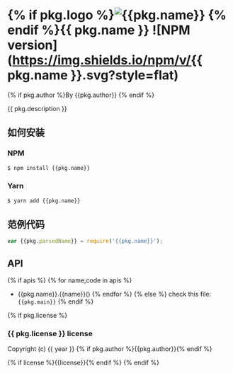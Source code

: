 {% if pkg.logo %}![{{pkg.name}}]({{pkg.logo}}) {% endif %}{{ pkg.name }} ![NPM version](https://img.shields.io/npm/v/{{ pkg.name }}.svg?style=flat)
====================================================================================================================================================
{% if pkg.author %}By {{pkg.author}} {% endif %}

{{ pkg.description }}


如何安装
--------------
### NPM
```bash
$ npm install {{pkg.name}}
```
### Yarn
```bash
$ yarn add {{pkg.name}}
```

范例代码
-------
```js
var {{pkg.parsedName}} = require('{{pkg.name}}');
```

API
---
{% if apis %}
{% for name,code in apis %}
- {{pkg.name}}.{{name}}()
{% endfor %}
{% else %}
check this file: `{{pkg.main}}`
{% endif %}

{% if pkg.license %}
### {{ pkg.license }} license
Copyright (c) {{ year }} {% if pkg.author %}{{pkg.author}}{% endif %}

{% if license %}{{license}}{% endif %}
{% endif %}
